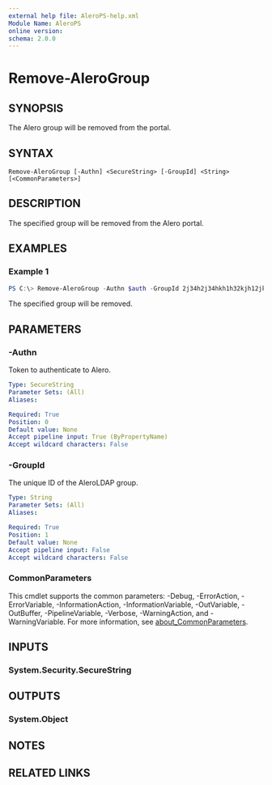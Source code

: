 ```yaml
---
external help file: AleroPS-help.xml
Module Name: AleroPS
online version:
schema: 2.0.0
---
```


# Remove-AleroGroup

## SYNOPSIS
The Alero group will be removed from the portal.

## SYNTAX

```
Remove-AleroGroup [-Authn] <SecureString> [-GroupId] <String> [<CommonParameters>]
```

## DESCRIPTION
The specified group will be removed from the Alero portal.

## EXAMPLES

### Example 1
```powershell
PS C:\> Remove-AleroGroup -Authn $auth -GroupId 2j34h2j34hkh1h32kjh12jk3h
```

The specified group will be removed.

## PARAMETERS

### -Authn
Token to authenticate to Alero.

```yaml
Type: SecureString
Parameter Sets: (All)
Aliases:

Required: True
Position: 0
Default value: None
Accept pipeline input: True (ByPropertyName)
Accept wildcard characters: False
```

### -GroupId
The unique ID of the AleroLDAP group.

```yaml
Type: String
Parameter Sets: (All)
Aliases:

Required: True
Position: 1
Default value: None
Accept pipeline input: False
Accept wildcard characters: False
```

### CommonParameters
This cmdlet supports the common parameters: -Debug, -ErrorAction, -ErrorVariable, -InformationAction, -InformationVariable, -OutVariable, -OutBuffer, -PipelineVariable, -Verbose, -WarningAction, and -WarningVariable. For more information, see [about_CommonParameters](http://go.microsoft.com/fwlink/?LinkID=113216).

## INPUTS

### System.Security.SecureString

## OUTPUTS

### System.Object
## NOTES

## RELATED LINKS
